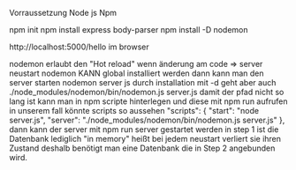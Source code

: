 Vorraussetzung
Node js Npm 

npm init 
npm install express body-parser
npm install -D nodemon

http://localhost:5000/hello im browser

nodemon erlaubt den "Hot reload" wenn änderung am code => server neustart
nodemon KANN global installiert werden dann kann man den server starten 
nodemon server js
durch installation mit -d geht aber auch 
./node_modules/nodemon/bin/nodemon.js server.js
damit der pfad nicht so lang ist kann man in npm scripte hinterlegen und diese mit npm run aufrufen
in unserem fall könnte scripts so aussehen
  "scripts": {
    "start": "node server.js",
    "server": "./node_modules/nodemon/bin/nodemon.js server.js"
  },
dann kann der server mit npm run server gestartet werden
in step 1 ist die Datenbank lediglich "in memory" heißt bei jedem neustart verliert sie ihren Zustand deshalb benötigt man eine Datenbank die in Step 2 angebunden wird.